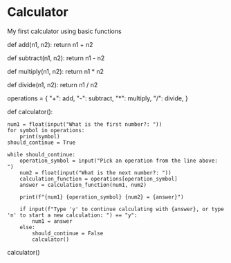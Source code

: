 # Calculator
My first calculator using basic functions


def add(n1, n2):
    return n1 + n2

def subtract(n1, n2):
    return n1 - n2

def multiply(n1, n2):
    return n1 * n2

def divide(n1, n2):
    return n1 / n2

operations = {
    "+": add,
    "-": subtract,
    "*": multiply,
    "/": divide,
}

def calculator():


    num1 = float(input("What is the first number?: "))
    for symbol in operations:
        print(symbol)
    should_continue = True

    while should_continue:
        operation_symbol = input("Pick an operation from the line above: ")
        num2 = float(input("What is the next number?: "))
        calculation_function = operations[operation_symbol]
        answer = calculation_function(num1, num2)

        print(f"{num1} {operation_symbol} {num2} = {answer}")

        if input(f"Type 'y' to continue calculating with {answer}, or type 'n' to start a new calculation: ") == "y":
            num1 = answer
        else:
            should_continue = False
            calculator()
calculator()
